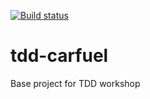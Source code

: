 [![Build status](https://ci.appveyor.com/api/projects/status/o7v9yse3krrwlf00?svg=true)](https://ci.appveyor.com/project/MonchitWajirapornpongsa/tdd-carfuel)


# tdd-carfuel
Base project for TDD workshop
